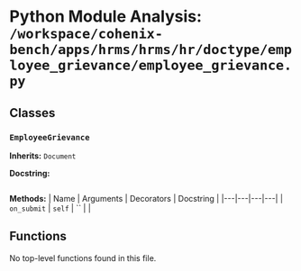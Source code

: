 # Python Module Analysis: `/workspace/cohenix-bench/apps/hrms/hrms/hr/doctype/employee_grievance/employee_grievance.py`

## Classes

### `EmployeeGrievance`
**Inherits:** `Document`


**Docstring:**
```

```

**Methods:**
| Name | Arguments | Decorators | Docstring |
|---|---|---|---|
| `on_submit` | `self` | `` |  |





## Functions

No top-level functions found in this file.
